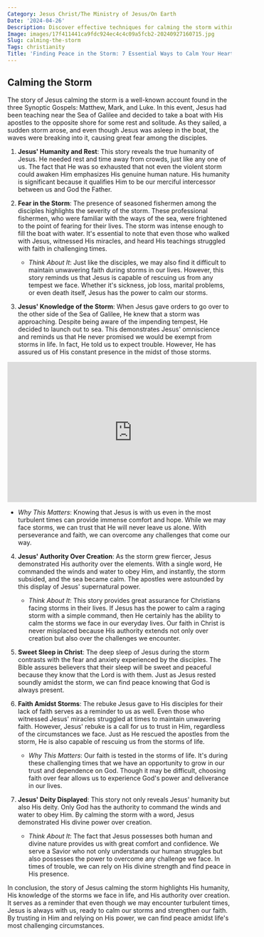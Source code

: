 ```yaml
---
Category: Jesus Christ/The Ministry of Jesus/On Earth
Date: '2024-04-26'
Description: Discover effective techniques for calming the storm within yourself and finding peace amidst chaos in this insightful article.
Image: images/17f411441ca9fdc924ec4c4c09a5fcb2-20240927160715.jpg
Slug: calming-the-storm
Tags: christianity
Title: 'Finding Peace in the Storm: 7 Essential Ways to Calm Your Heart'
---
```


## Calming the Storm

The story of Jesus calming the storm is a well-known account found in the three Synoptic Gospels: Matthew, Mark, and Luke. In this event, Jesus had been teaching near the Sea of Galilee and decided to take a boat with His apostles to the opposite shore for some rest and solitude. As they sailed, a sudden storm arose, and even though Jesus was asleep in the boat, the waves were breaking into it, causing great fear among the disciples.

1. **Jesus' Humanity and Rest**: This story reveals the true humanity of Jesus. He needed rest and time away from crowds, just like any one of us. The fact that He was so exhausted that not even the violent storm could awaken Him emphasizes His genuine human nature. His humanity is significant because it qualifies Him to be our merciful intercessor between us and God the Father.

2. **Fear in the Storm**: The presence of seasoned fishermen among the disciples highlights the severity of the storm. These professional fishermen, who were familiar with the ways of the sea, were frightened to the point of fearing for their lives. The storm was intense enough to fill the boat with water. It's essential to note that even those who walked with Jesus, witnessed His miracles, and heard His teachings struggled with faith in challenging times.

   - *Think About It*: Just like the disciples, we may also find it difficult to maintain unwavering faith during storms in our lives. However, this story reminds us that Jesus is capable of rescuing us from any tempest we face. Whether it's sickness, job loss, marital problems, or even death itself, Jesus has the power to calm our storms.

3. **Jesus' Knowledge of the Storm**: When Jesus gave orders to go over to the other side of the Sea of Galilee, He knew that a storm was approaching. Despite being aware of the impending tempest, He decided to launch out to sea. This demonstrates Jesus' omniscience and reminds us that He never promised we would be exempt from storms in life. In fact, He told us to expect trouble. However, He has assured us of His constant presence in the midst of those storms.


<iframe width="560" height="315" src="https://www.youtube.com/embed/8A5GwBcgG6o" frameborder="0" allow="autoplay; encrypted-media" allowfullscreen></iframe>


   - *Why This Matters*: Knowing that Jesus is with us even in the most turbulent times can provide immense comfort and hope. While we may face storms, we can trust that He will never leave us alone. With perseverance and faith, we can overcome any challenges that come our way.

4. **Jesus' Authority Over Creation**: As the storm grew fiercer, Jesus demonstrated His authority over the elements. With a single word, He commanded the winds and water to obey Him, and instantly, the storm subsided, and the sea became calm. The apostles were astounded by this display of Jesus' supernatural power.

   - *Think About It*: This story provides great assurance for Christians facing storms in their lives. If Jesus has the power to calm a raging storm with a simple command, then He certainly has the ability to calm the storms we face in our everyday lives. Our faith in Christ is never misplaced because His authority extends not only over creation but also over the challenges we encounter.

5. **Sweet Sleep in Christ**: The deep sleep of Jesus during the storm contrasts with the fear and anxiety experienced by the disciples. The Bible assures believers that their sleep will be sweet and peaceful because they know that the Lord is with them. Just as Jesus rested soundly amidst the storm, we can find peace knowing that God is always present.

6. **Faith Amidst Storms**: The rebuke Jesus gave to His disciples for their lack of faith serves as a reminder to us as well. Even those who witnessed Jesus' miracles struggled at times to maintain unwavering faith. However, Jesus' rebuke is a call for us to trust in Him, regardless of the circumstances we face. Just as He rescued the apostles from the storm, He is also capable of rescuing us from the storms of life.

   - *Why This Matters*: Our faith is tested in the storms of life. It's during these challenging times that we have an opportunity to grow in our trust and dependence on God. Though it may be difficult, choosing faith over fear allows us to experience God's power and deliverance in our lives.

7. **Jesus' Deity Displayed**: This story not only reveals Jesus' humanity but also His deity. Only God has the authority to command the winds and water to obey Him. By calming the storm with a word, Jesus demonstrated His divine power over creation.

   - *Think About It*: The fact that Jesus possesses both human and divine nature provides us with great comfort and confidence. We serve a Savior who not only understands our human struggles but also possesses the power to overcome any challenge we face. In times of trouble, we can rely on His divine strength and find peace in His presence.

In conclusion, the story of Jesus calming the storm highlights His humanity, His knowledge of the storms we face in life, and His authority over creation. It serves as a reminder that even though we may encounter turbulent times, Jesus is always with us, ready to calm our storms and strengthen our faith. By trusting in Him and relying on His power, we can find peace amidst life's most challenging circumstances.